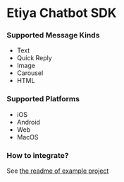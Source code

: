 # Etiya Chatbot SDK

### Supported Message Kinds

* Text
* Quick Reply
* Image
* Carousel
* HTML

### Supported Platforms

* iOS
* Android
* Web
* MacOS

### How to integrate?

See [the readme of example project](example/README.md)